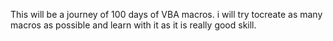 This will be a journey of 100 days of VBA macros.
i will try tocreate as many macros as possible and learn with it as it is really good skill.
